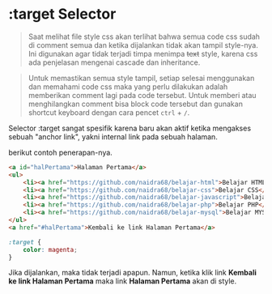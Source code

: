 # :target Selector

> Saat melihat file style css akan terlihat bahwa semua code css sudah di comment semua dan ketika dijalankan tidak akan tampil style-nya. Ini digunakan agar tidak terjadi timpa menimpa <s>text</s> style, karena css ada penjelasan mengenai cascade dan inheritance.

> Untuk memastikan semua style tampil, setiap selesai menggunakan dan memahami code css maka yang perlu dilakukan adalah memberikan comment lagi pada code tersebut. Untuk memberi atau menghilangkan comment bisa block code tersebut dan gunakan shortcut keyboard dengan cara pencet `ctrl` + `/`.

Selector :target sangat spesifik karena baru akan aktif ketika mengakses sebuah "anchor link", yakni internal link pada sebuah halaman.

berikut contoh penerapan-nya.

```html
<a id="halPertama">Halaman Pertama</a>
<ul>
    <li><a href="https://github.com/naidra68/belajar-html">Belajar HTML</a></li>
    <li><a href="https://github.com/naidra68/belajar-css">Belajar CSS</a></li>
    <li><a href="https://github.com/naidra68/belajar-javascript">Belajar Javascript</a></li>
    <li><a href="https://github.com/naidra68/belajar-php">Belajar PHP</a></li>
    <li><a href="https://github.com/naidra68/belajar-mysql">Belajar MYSQL</a></li>
</ul>
<a href="#halPertama">Kembali ke link Halaman Pertama</a>
```

```css
:target {
    color: magenta;
}
```

Jika dijalankan, maka tidak terjadi apapun. Namun, ketika klik link **Kembali ke link Halaman Pertama** maka link **Halaman Pertama** akan di style.